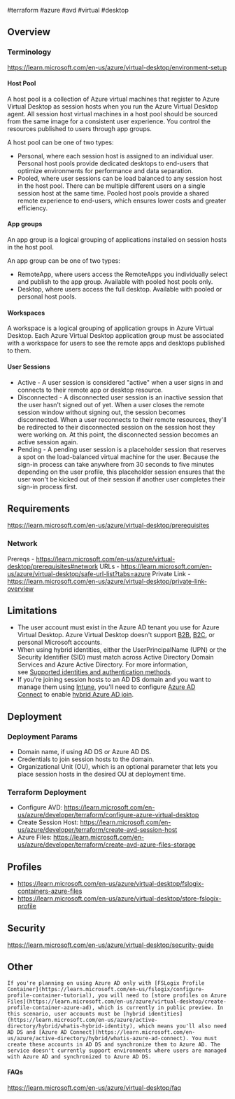 
#terraform #azure #avd #virtual #desktop 

## Overview

### Terminology
https://learn.microsoft.com/en-us/azure/virtual-desktop/environment-setup

#### Host Pool
A host pool is a collection of Azure virtual machines that register to Azure Virtual Desktop as session hosts when you run the Azure Virtual Desktop agent. All session host virtual machines in a host pool should be sourced from the same image for a consistent user experience. You control the resources published to users through app groups.

A host pool can be one of two types:

-   Personal, where each session host is assigned to an individual user. Personal host pools provide dedicated desktops to end-users that optimize environments for performance and data separation.
-   Pooled, where user sessions can be load balanced to any session host in the host pool. There can be multiple different users on a single session host at the same time. Pooled host pools provide a shared remote experience to end-users, which ensures lower costs and greater efficiency.

#### App groups
An app group is a logical grouping of applications installed on session hosts in the host pool.

An app group can be one of two types:

-   RemoteApp, where users access the RemoteApps you individually select and publish to the app group. Available with pooled host pools only.
-   Desktop, where users access the full desktop. Available with pooled or personal host pools.

#### Workspaces
A workspace is a logical grouping of application groups in Azure Virtual Desktop. Each Azure Virtual Desktop application group must be associated with a workspace for users to see the remote apps and desktops published to them.

#### User Sessions
 - Active - A user session is considered "active" when a user signs in and connects to their remote app or desktop resource.
 - Disconnected - A disconnected user session is an inactive session that the user hasn't signed out of yet. When a user closes the remote session window without signing out, the session becomes disconnected. When a user reconnects to their remote resources, they'll be redirected to their disconnected session on the session host they were working on. At this point, the disconnected session becomes an active session again.
 - Pending - A pending user session is a placeholder session that reserves a spot on the load-balanced virtual machine for the user. Because the sign-in process can take anywhere from 30 seconds to five minutes depending on the user profile, this placeholder session ensures that the user won't be kicked out of their session if another user completes their sign-in process first.


## Requirements
https://learn.microsoft.com/en-us/azure/virtual-desktop/prerequisites

### Network
Prereqs - https://learn.microsoft.com/en-us/azure/virtual-desktop/prerequisites#network
URLs - https://learn.microsoft.com/en-us/azure/virtual-desktop/safe-url-list?tabs=azure
Private Link - https://learn.microsoft.com/en-us/azure/virtual-desktop/private-link-overview


## Limitations
- The user account must exist in the Azure AD tenant you use for Azure Virtual Desktop. Azure Virtual Desktop doesn't support [B2B](https://learn.microsoft.com/en-us/azure/active-directory/external-identities/what-is-b2b), [B2C](https://learn.microsoft.com/en-us/azure/active-directory-b2c/overview), or personal Microsoft accounts.
- When using hybrid identities, either the UserPrincipalName (UPN) or the Security Identifier (SID) must match across Active Directory Domain Services and Azure Active Directory. For more information, see [Supported identities and authentication methods](https://learn.microsoft.com/en-us/azure/virtual-desktop/authentication#hybrid-identity).
- If you're joining session hosts to an AD DS domain and you want to manage them using [Intune](https://learn.microsoft.com/en-us/mem/intune/fundamentals/what-is-intune), you'll need to configure [Azure AD Connect](https://learn.microsoft.com/en-us/azure/active-directory/hybrid/whatis-azure-ad-connect) to enable [hybrid Azure AD join](https://learn.microsoft.com/en-us/azure/active-directory/devices/hybrid-azuread-join-plan).

## Deployment

### Deployment Params
-   Domain name, if using AD DS or Azure AD DS.
-   Credentials to join session hosts to the domain.
-   Organizational Unit (OU), which is an optional parameter that lets you place session hosts in the desired OU at deployment time.

### Terraform Deployment
- Configure AVD: https://learn.microsoft.com/en-us/azure/developer/terraform/configure-azure-virtual-desktop
- Create Session Host: https://learn.microsoft.com/en-us/azure/developer/terraform/create-avd-session-host
- Azure Files: https://learn.microsoft.com/en-us/azure/developer/terraform/create-avd-azure-files-storage

## Profiles
- https://learn.microsoft.com/en-us/azure/virtual-desktop/fslogix-containers-azure-files
- https://learn.microsoft.com/en-us/azure/virtual-desktop/store-fslogix-profile

## Security 
https://learn.microsoft.com/en-us/azure/virtual-desktop/security-guide

## Other

```ad-info
If you're planning on using Azure AD only with [FSLogix Profile Container](https://learn.microsoft.com/en-us/fslogix/configure-profile-container-tutorial), you will need to [store profiles on Azure Files](https://learn.microsoft.com/en-us/azure/virtual-desktop/create-profile-container-azure-ad), which is currently in public preview. In this scenario, user accounts must be [hybrid identities](https://learn.microsoft.com/en-us/azure/active-directory/hybrid/whatis-hybrid-identity), which means you'll also need AD DS and [Azure AD Connect](https://learn.microsoft.com/en-us/azure/active-directory/hybrid/whatis-azure-ad-connect). You must create these accounts in AD DS and synchronize them to Azure AD. The service doesn't currently support environments where users are managed with Azure AD and synchronized to Azure AD DS.

```

#### FAQs
https://learn.microsoft.com/en-us/azure/virtual-desktop/faq
